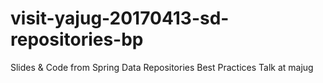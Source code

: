 # visit-yajug-20170413-sd-repositories-bp
Slides &amp; Code from Spring Data Repositories Best Practices Talk at majug
